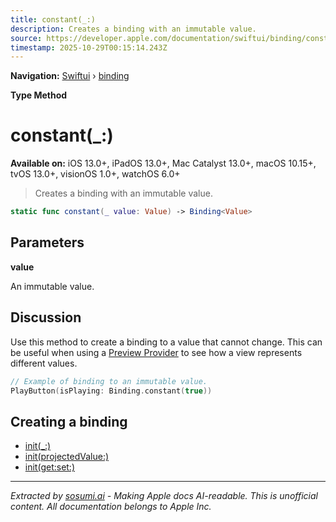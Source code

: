 ```yaml
---
title: constant(_:)
description: Creates a binding with an immutable value.
source: https://developer.apple.com/documentation/swiftui/binding/constant(_:)
timestamp: 2025-10-29T00:15:14.243Z
---
```


**Navigation:** [Swiftui](/documentation/swiftui) › [binding](/documentation/swiftui/binding)

**Type Method**

# constant(_:)

**Available on:** iOS 13.0+, iPadOS 13.0+, Mac Catalyst 13.0+, macOS 10.15+, tvOS 13.0+, visionOS 1.0+, watchOS 6.0+

> Creates a binding with an immutable value.

```swift
static func constant(_ value: Value) -> Binding<Value>
```

## Parameters

**value**

An immutable value.



## Discussion

Use this method to create a binding to a value that cannot change. This can be useful when using a [Preview Provider](/documentation/swiftui/previewprovider) to see how a view represents different values.

```swift
// Example of binding to an immutable value.
PlayButton(isPlaying: Binding.constant(true))
```

## Creating a binding

- [init(_:)](/documentation/swiftui/binding/init(_:))
- [init(projectedValue:)](/documentation/swiftui/binding/init(projectedvalue:))
- [init(get:set:)](/documentation/swiftui/binding/init(get:set:))

---

*Extracted by [sosumi.ai](https://sosumi.ai) - Making Apple docs AI-readable.*
*This is unofficial content. All documentation belongs to Apple Inc.*
